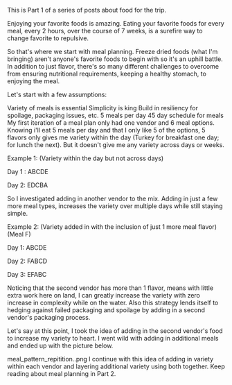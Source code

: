 This is Part 1 of a series of posts about food for the trip.

Enjoying your favorite foods is amazing. Eating your favorite foods for every meal, every 2 hours, over the course of 7 weeks, is a surefire way to change favorite to repulsive.

So that's where we start with meal planning. Freeze dried foods (what I'm bringing) aren't anyone's favorite foods to begin with so it's an uphill battle.  In addition to just flavor, there's so many different challenges to overcome from ensuring nutritional requirements, keeping a healthy stomach, to enjoying the meal. 

Let's start with a few assumptions:

Variety of meals is essential
Simplicity is king
Build in resiliency for spoilage, packaging issues, etc.
5 meals per day
45 day schedule for meals
My first iteration of a meal plan only had one vendor and 6 meal options.  Knowing i'll eat 5 meals per day and that I only like 5 of the options, 5 flavors only gives me variety within the day (Turkey for breakfast one day; for lunch the next). But it doesn't give me any variety across days or weeks. 

Example 1: (Variety within the day but not across days) 

Day 1 : ABCDE

Day 2: EDCBA

So I investigated adding in another vendor to the mix. Adding in just a few more meal types, increases the variety over multiple days while still staying simple. 

Example 2: (Variety added in with the inclusion of just 1 more meal flavor) (Meal F)

Day 1: ABCDE

Day 2: FABCD

Day 3: EFABC

Noticing that the second vendor has more than 1 flavor, means with little extra work here on land, I can greatly increase the variety with zero increase in complexity while on the water. Also this strategy lends itself to hedging against failed packaging and spoilage by adding in a second vendor's packaging process. 

Let's say at this point, I took the idea of adding in the second vendor's food to increase my variety to heart. I went wild with adding in additional meals and ended up with the picture below. 

meal_pattern_repitition..png
I continue with this idea of adding in variety within each vendor and layering additional variety using both together. Keep reading about meal planning in Part 2. 